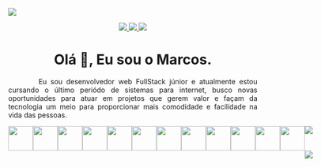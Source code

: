 ![](https://komarev.com/ghpvc/?username=Marcos-Antonio1&color=green)

<div align= "center">
  <a href="mailto:marcospinheiro360@gmail.com" target="_blank" > 
    <img src="https://img.shields.io/badge/Gmail-D14836?style=for-the-badge&logo=gmail&logoColor=white"/>  
  </a>
  <a href="https://www.linkedin.com/in/marcos-antonio-6641b4173" target="_blank"> 
    <img src="https://img.shields.io/badge/LinkedIn-0077B5?style=for-the-badge&logo=linkedin&logoColor=white"/>  
  </a>
  
  <a href="https://medium.com/@marcos_antonio" target="_blank" > 
    <img src="https://img.shields.io/badge/Medium-12100E?style=for-the-badge&logo=medium&logoColor=white"/>  
  </a>
</div>

<div align="center">
   <h1>Olá 👋, Eu sou o Marcos.</h1>
</div>

<div align="center">
  <p align="justify"> &nbsp &nbsp &nbsp &nbsp Eu sou desenvolvedor web FullStack júnior e atualmente estou cursando o último periódo de sistemas para internet, busco novas oportunidades para atuar em projetos 
  que gerem valor e façam da tecnologia um meio para proporcionar mais comodidade e facilidade na vida das pessoas.
  </p>
</div>

<div style="display:flex; flex-direction='row'" align="center"> </br>
    <img src="https://cdn.jsdelivr.net/gh/devicons/devicon/icons/typescript/typescript-original.svg" width="50" height="50" />
    <img src="https://cdn.jsdelivr.net/gh/devicons/devicon/icons/python/python-original.svg" width="50" height="50" />
    <img src="https://cdn.jsdelivr.net/gh/devicons/devicon/icons/java/java-original.svg" width="50" height="50" />
    <img src="https://cdn.jsdelivr.net/gh/devicons/devicon/icons/nodejs/nodejs-original.svg" width="50" height="50" />
    <img src="https://cdn.jsdelivr.net/gh/devicons/devicon/icons/django/django-original.svg" width="50" height="50" />
    <img src="https://cdn.jsdelivr.net/gh/devicons/devicon/icons/nestjs/nestjs-plain.svg" width="50" height="50"/>
    <img src="https://cdn.jsdelivr.net/gh/devicons/devicon/icons/spring/spring-original.svg" width="50" height="50" />
    <img src="https://cdn.jsdelivr.net/gh/devicons/devicon/icons/react/react-original.svg" width="50" height="50" />
    <img src="https://cdn.jsdelivr.net/gh/devicons/devicon/icons/bootstrap/bootstrap-original.svg" width="50" height="50" />
    <img src="https://cdn.jsdelivr.net/gh/devicons/devicon/icons/linux/linux-original.svg" width="50" height="50" />
    <img src="https://cdn.jsdelivr.net/gh/devicons/devicon/icons/docker/docker-original.svg" width="50" height="50" />
    <img src="https://cdn.jsdelivr.net/gh/devicons/devicon/icons/android/android-original.svg" width="50" height="50" />
<div>
  
</div>

</br></br>

<div>
  <img src="https://github-readme-stats.vercel.app/api?username=Marcos-Antonio1&show_icons=true&theme=radical"/>
  &nbsp &nbsp &nbsp &nbsp
  <img src="https://github-readme-stats.vercel.app/api/top-langs/?username=Marcos-Antonio1&layout=compact"/>  
</div>


<!--
**Marcos-Antonio1/Marcos-Antonio1** is a ✨ _special_ ✨ repository because its `README.md` (this file) appears on your GitHub profile.

Here are some ideas to get you started:

- 🔭 I’m currently working on ...
- 🌱 I’m currently learning ...
- 👯 I’m looking to collaborate on ...
- 🤔 I’m looking for help with ...
- 💬 Ask me about ...
- 📫 How to reach me: ...
- 😄 Pronouns: ...
- ⚡ Fun fact: ...
-->
